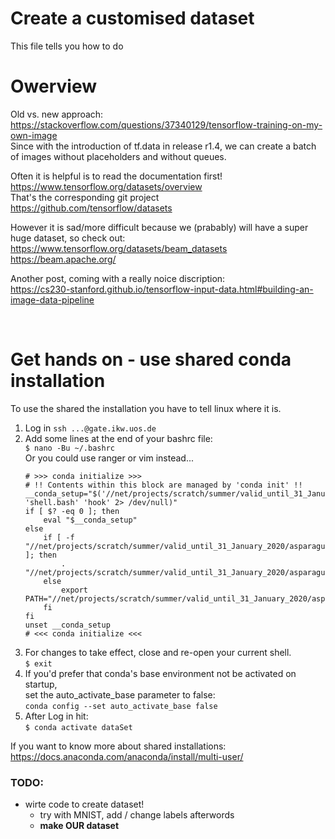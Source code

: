 # Create a customised dataset
This file tells you how to do

# Owerview  
Old vs. new approach:</br>
https://stackoverflow.com/questions/37340129/tensorflow-training-on-my-own-image </br>
Since with the introduction of tf.data in release r1.4, we can create a batch of images without placeholders and without queues.


Often it is helpful is to read the documentation first! </br>https://www.tensorflow.org/datasets/overview </br>That's the corresponding git project </br>https://github.com/tensorflow/datasets 


However it is sad/more difficult because we (prabably) will have a super huge dataset, so check out: </br>
https://www.tensorflow.org/datasets/beam_datasets </br>
https://beam.apache.org/ 


Another post, coming with a really noice discription: </br>https://cs230-stanford.github.io/tensorflow-input-data.html#building-an-image-data-pipeline</br>

</br>


# Get hands on - use shared conda installation
To use the shared the installation you have to tell linux where it is.
1. Log in
    `ssh ...@gate.ikw.uos.de`
2. Add some lines at the end of your bashrc file: </br>
    `$ nano -Bu ~/.bashrc` </br> Or you could use ranger or vim instead...</br>
    ```
    # >>> conda initialize >>>
    # !! Contents within this block are managed by 'conda init' !!
    __conda_setup="$('//net/projects/scratch/summer/valid_until_31_January_2020/asparagus/condaInstallation/bin/conda' 'shell.bash' 'hook' 2> /dev/null)"
    if [ $? -eq 0 ]; then
        eval "$__conda_setup"
    else
        if [ -f "//net/projects/scratch/summer/valid_until_31_January_2020/asparagus/condaInstallation/etc/profile.d/conda.sh" ]; then
            . "//net/projects/scratch/summer/valid_until_31_January_2020/asparagus/condaInstallation/etc/profile.d/conda.sh"
        else
            export PATH="//net/projects/scratch/summer/valid_until_31_January_2020/asparagus/condaInstallation/bin:$PATH"
        fi
    fi
    unset __conda_setup
    # <<< conda initialize <<<
    ```
3. For changes to take effect, close and re-open your current shell.</br>
    `$ exit` 
4. If you'd prefer that conda's base environment not be activated on startup,</br>
    set the auto_activate_base parameter to false:</br>
    `conda config --set auto_activate_base false`
5. After Log in hit: </br>
    `$ conda activate dataSet`

If you want to know more about shared installations:
https://docs.anaconda.com/anaconda/install/multi-user/ 

### TODO:
- wirte code to create dataset! 
    - try with MNIST, add / change labels afterwords
    - **make OUR dataset**